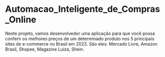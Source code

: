 # Automacao_Inteligente_de_Compras_Online
Neste projeto, vamos desenvolvedor uma aplicação para que você possa conferir os melhores preços de um determinado produto nos 5 principais sites de e-commerce no Brasil em 2023. São eles: Mercado Livre, Amazon Brasil, Shopee, Magazine Luiza, Shein.
